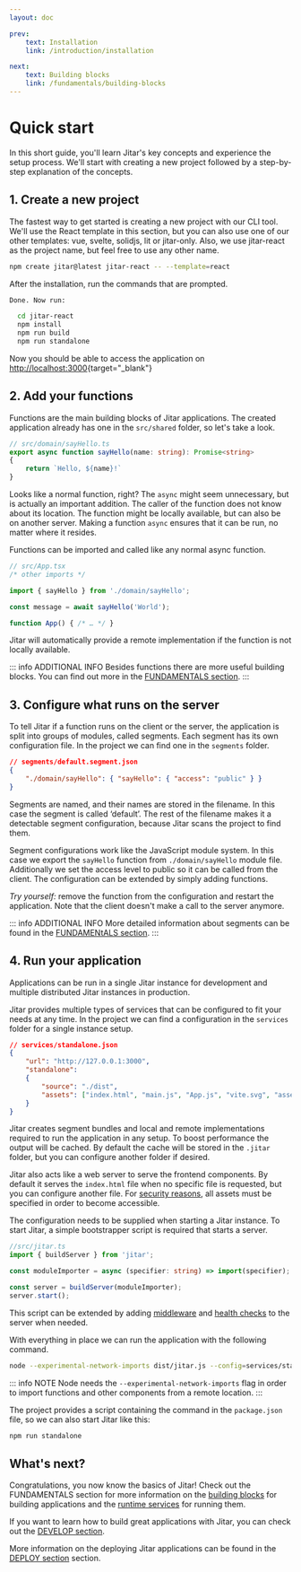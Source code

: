 ```yaml
---
layout: doc

prev:
    text: Installation
    link: /introduction/installation

next:
    text: Building blocks
    link: /fundamentals/building-blocks
---
```


# Quick start

In this short guide, you'll learn Jitar's key concepts and experience the setup process. We'll start with creating a new project followed by a step-by-step explanation of the concepts.

## 1. Create a new project

The fastest way to get started is creating a new project with our CLI tool. We'll use the React template in this section, but you can also use one of our other templates: vue, svelte, solidjs, lit or jitar-only. Also, we use jitar-react as the project name, but feel free to use any other name.

```bash
npm create jitar@latest jitar-react -- --template=react
```

After the installation, run the commands that are prompted.

```bash
Done. Now run:

  cd jitar-react
  npm install
  npm run build
  npm run standalone
```

Now you should be able to access the application on [http://localhost:3000](http://localhost:3000){target="_blank"}

## 2. Add your functions

Functions are the main building blocks of Jitar applications. The created application already has one in the `src/shared` folder, so let's take a look.

```ts
// src/domain/sayHello.ts
export async function sayHello(name: string): Promise<string>
{
    return `Hello, ${name}!`
}
```


Looks like a normal function, right? The `async` might seem unnecessary, but is actually an important addition. The caller of the function does not know about its location. The function might be locally available, but can also be on another server. Making a function `async` ensures that it can be run, no matter where it resides.

Functions can be imported and called like any normal async function.

```ts
// src/App.tsx
/* other imports */

import { sayHello } from './domain/sayHello';

const message = await sayHello('World');

function App() { /* … */ }
```

Jitar will automatically provide a remote implementation if the function is not locally available.

::: info ADDITIONAL INFO
Besides functions there are more useful building blocks. You can find out more in the [FUNDAMENTALS section](../fundamentals/building-blocks.md).
:::

## 3. Configure what runs on the server

To tell Jitar if a function runs on the client or the server, the application is split into groups of modules, called segments. Each segment has its own configuration file. In the project we can find one in the `segments` folder.

```json
// segments/default.segment.json
{
    "./domain/sayHello": { "sayHello": { "access": "public" } }
}
```

Segments are named, and their names are stored in the filename. In this case the segment is called ‘default’. The rest of the filename makes it a detectable segment configuration, because Jitar scans the project to find them.

Segment configurations work like the JavaScript module system. In this case we export the `sayHello` function from `./domain/sayHello` module file. Additionally we set the access level to public so it can be called from the client. The configuration can be extended by simply adding functions.

*Try yourself:* remove the function from the configuration and restart the application. Note that the client doesn't make a call to the server anymore.

::: info ADDITIONAL INFO
More detailed information about segments can be found in the [FUNDAMENtALS section](../fundamentals/building-blocks.md#segments).
:::

## 4. Run your application

Applications can be run in a single Jitar instance for development and multiple distributed Jitar instances in production.

Jitar provides multiple types of services that can be configured to fit your needs at any time. In the project we can find a configuration in the `services` folder for a single instance setup.

```json
// services/standalone.json
{
    "url": "http://127.0.0.1:3000",
    "standalone":
    {
        "source": "./dist",
        "assets": ["index.html", "main.js", "App.js", "vite.svg", "assets/**/*"]
    }
}
```

Jitar creates segment bundles and local and remote implementations required to run the application in any setup. To boost performance the output will be cached. By default the cache will be stored in the `.jitar` folder, but you can configure another folder if desired.

Jitar also acts like a web server to serve the frontend components. By default it serves the `index.html` file when no specific file is requested, but you can configure another file. For [security reasons](../develop/security.md#file-access-protection), all assets must be specified in order to become accessible.

The configuration needs to be supplied when starting a Jitar instance. To start Jitar, a simple bootstrapper script is required that starts a server.

```ts
//src/jitar.ts
import { buildServer } from 'jitar';

const moduleImporter = async (specifier: string) => import(specifier);

const server = buildServer(moduleImporter);
server.start();
```

This script can be extended by adding [middleware](../develop/middleware.md) and [health checks](../deploy/health-checks.md) to the server when needed.

With everything in place we can run the application with the following command.

```bash
node --experimental-network-imports dist/jitar.js --config=services/standalone.json
```

::: info NOTE
Node needs the `--experimental-network-imports` flag in order to import functions and other components from a remote location.
:::

The project provides a script containing the command in the `package.json` file, so we can also start Jitar like this:

```bash
npm run standalone
```

## What's next?

Congratulations, you now know the basics of Jitar! Check out the FUNDAMENTALS section for more information on the [building blocks](../fundamentals/building-blocks.md) for building applications and the [runtime services](../fundamentals/runtime-services.md) for running them.

If you want to learn how to build great applications with Jitar, you can check out the [DEVELOP section](../develop/application-structure.md).

More information on the deploying Jitar applications can be found in the [DEPLOY section](../deploy/segmentation.md) section.
